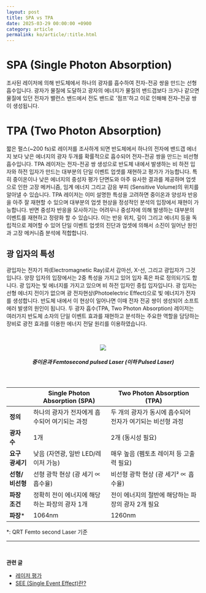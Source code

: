 ```yaml
---
layout: post
title: SPA vs TPA
date: 2025-03-29 00:00:00 +0900
category: article
permalink: ko/article/:title.html
---
```

# SPA (Single Photon Absorption)
조사된 레이저에 의해 반도체에서 하나의 광자를 흡수하여 전자-전공 쌍을 만드는 선형 흡수입니다. 광자가 물질에 도달하고
광자의 에너지가 물질의 밴드갭보다 크거나 같으면 물질에 있던 전자가 밸런스 밴드에서 전도 밴드로 '점프'하고 이로 인해해 전자-전공 쌍이 생성됩니다.



# TPA (Two Photon Absorption)
짧은 펄스(~200 fs)로 레이저를 조사하게 되면 반도체에서 하나의 전자에 밴드갭 에너지 보다 낮은 에너지의 광자 두개를 확률적으로 흡수되어 전자-전공 쌍을 만드는 비선형 흡수입니다.
TPA 레이저는 전자-전공 쌍 생성으로 반도체 내에서 발생하는 비 하전 입자와 하전 입자가 만드는 대부분의 단일 이벤트 업셋를 재현하고 평가가 가능합니다. 특히 중이온이나 낮은 에너지의 중성자 평가 단면도와 아주 유사한 결과를 제공하며 업셋으로 인한 고장 메커니즘, 임계 에너지 그리고 감응 부피 (Sensitive Volume)의 위치를 알아낼 수 있습니다.
TPA 레이저는 이미 설명한 특성을 고려하면 중이온과 양성자 반응을 아주 잘 재현할 수 있으며 대부분의 업셋 현상을 정성적인 분석의 입장에서 재현이 가능합니다. 반면 중성자 반응을 모사하기는 어려우나 중성자에 의해 발생하는 대부분의 이벤트를 재현하고 정량화 할 수 있습니다. 이는 반응 위치, 깊이 그리고 에너지 등을 독립적으로 제어할 수 있어 단일 이벤트 업셋의 진단과 업셋에 의해서 소진이 일어난 원인과 고장 메커니즘 분석에 적합합니다. 



## 광 입자의 특성

광입자는 전자기 파(Electromagnetic Ray)로서 감마선, X-선, 그리고 광입자가 그것입니다. 양장 입자의 입장에서는 2중 특성을 가지고 있어 입자 혹은 파로 정의되기도 합니다. 광 입자는 빛 에너지를 가지고 있으며 비 하전 입자인 중립 입자입니다. 광 입자는 선형 에너지 전이가 없으며 광 전자현상(Photoelectric Effect)으로 빛 에너지가 전자를 생성합니다. 반도체 내에서 이 현상이 일어나면 이때 전자 전공 쌍이 생성되어 소프트 에러 발생의 원인이 됩니다. 두 광자 흡수(TPA, Two Photon Absorption) 레이저는 여러가지 반도체 소자의 단일 이벤트 효과를 재현하고 분석하는 주요한 역할을 담당하는 장비로 광전 효과를 이용한 에너지 전달 원리를 이용하였습니다.

<br/> <!-- 한줄 띄기 -->

<!-- 중앙 정렬 이미지 -->
<p align="center"> 
  <img src="/assets/Chapter-1/fig_1_heavy-ion_vs_pulsed_laser.png" style="max-width: 80%;">
</p>

<!-- 이미지 설명 -->
<div align="center"> 
<h5>중이온과 Femtosecond pulsed Laser (이하 Pulsed Laser)</h5>
</div>

<br/>

<div align="center">

|                | Single Photon Absorption (SPA)                      | Two Photon Absorption (TPA)                                      |
|------------------|-----------------------------------------------------|-------------------------------------------------------------------|
| **정의**         | 하나의 광자가 전자에게 흡수되어 여기되는 과정       | 두 개의 광자가 동시에 흡수되어 전자가 여기되는 비선형 과정         |
| **광자 수**      | 1개                                                 | 2개 (동시성 필요)                                                 |
| **요구 광세기**  | 낮음 (자연광, 일반 LED/레이저 가능)                 | 매우 높음 (펨토초 레이저 등 고출력 필요)                         |
| **선형/비선형**  | 선형 광학 현상 (광 세기 ∝ 흡수율)                   | 비선형 광학 현상 (광 세기² ∝ 흡수율)                              |
| **파장 조건**    | 정확히 전이 에너지에 해당하는 파장의 광자 1개       | 전이 에너지의 절반에 해당하는 파장의 광자 2개 필요                 |
| **파장***         | 1064nm                                            | 1260nm                                                           |

</div>


*: QRT Femto second Laser 기준

-------------------------------------
<br/> <!-- 한줄 띄기 -->

**관련 글**
- [레이저 평가](/ko/article/4.레이저평가.html)
- [SEE (Single Event Effect)란?](/ko/article/1.-SEE.html)